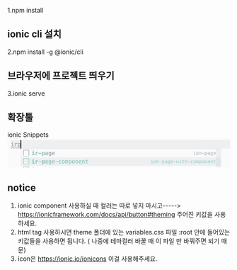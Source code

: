 1.npm install

## ionic cli 설치

2.npm install -g @ionic/cli

## 브라우저에 프로젝트 띄우기

3.ionic serve

## 확장툴

ionic Snippets
![Alt text](image.png)

## notice

1. ionic component 사용하실 때 컬러는 따로 넣지 마시고-----> https://ionicframework.com/docs/api/button#theming 주어진 키값을 사용하세요.
2. html tag 사용하시면 theme 폴더에 있는 variables.css 파일 :root 안에 들어있는 키값들을 사용하면 됩니다. ( 나중에 테마컬러 바꿀 때 이 파일 만 바꿔주면 되기 때문)
3. icon은 https://ionic.io/ionicons 이걸 사용해주세요.
